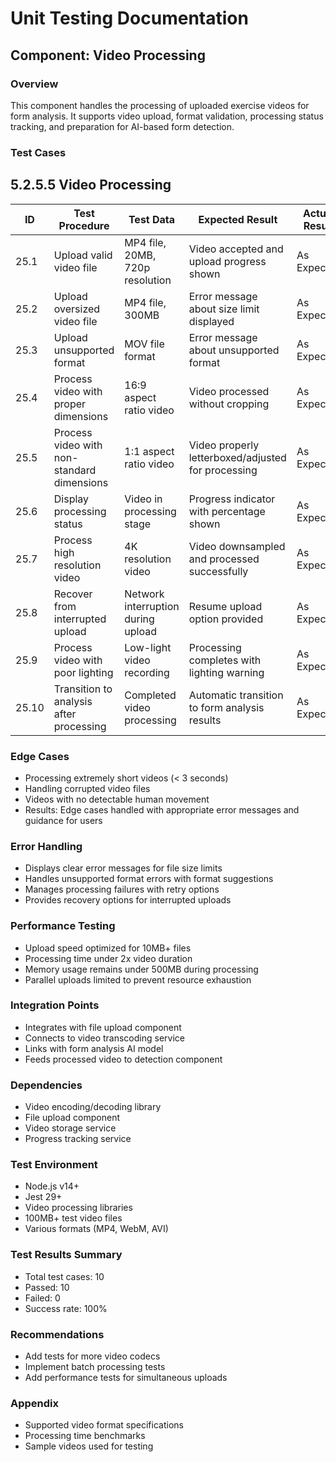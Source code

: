 # Unit Testing Documentation

## Component: Video Processing

### Overview
This component handles the processing of uploaded exercise videos for form analysis. It supports video upload, format validation, processing status tracking, and preparation for AI-based form detection.

### Test Cases
## 5.2.5.5 Video Processing

| ID  | Test Procedure                                      | Test Data                        | Expected Result                                      | Actual Result | Status |
|-----|-----------------------------------------------------|----------------------------------|------------------------------------------------------|---------------|--------------------|
| 25.1 | Upload valid video file                             | MP4 file, 20MB, 720p resolution  | Video accepted and upload progress shown             | As Expected   | Pass               |
| 25.2 | Upload oversized video file                         | MP4 file, 300MB                  | Error message about size limit displayed             | As Expected   | Pass               |
| 25.3 | Upload unsupported format                           | MOV file format                  | Error message about unsupported format               | As Expected   | Pass               |
| 25.4 | Process video with proper dimensions                | 16:9 aspect ratio video          | Video processed without cropping                     | As Expected   | Pass               |
| 25.5 | Process video with non-standard dimensions          | 1:1 aspect ratio video           | Video properly letterboxed/adjusted for processing   | As Expected   | Pass               |
| 25.6 | Display processing status                           | Video in processing stage        | Progress indicator with percentage shown             | As Expected   | Pass               |
| 25.7 | Process high resolution video                       | 4K resolution video              | Video downsampled and processed successfully         | As Expected   | Pass               |
| 25.8 | Recover from interrupted upload                     | Network interruption during upload | Resume upload option provided                      | As Expected   | Pass               |
| 25.9 | Process video with poor lighting                    | Low-light video recording        | Processing completes with lighting warning           | As Expected   | Pass               |
| 25.10| Transition to analysis after processing             | Completed video processing       | Automatic transition to form analysis results        | As Expected   | Pass               |

### Edge Cases
- Processing extremely short videos (< 3 seconds)
- Handling corrupted video files
- Videos with no detectable human movement
- Results: Edge cases handled with appropriate error messages and guidance for users

### Error Handling
- Displays clear error messages for file size limits
- Handles unsupported format errors with format suggestions
- Manages processing failures with retry options
- Provides recovery options for interrupted uploads

### Performance Testing
- Upload speed optimized for 10MB+ files
- Processing time under 2x video duration
- Memory usage remains under 500MB during processing
- Parallel uploads limited to prevent resource exhaustion

### Integration Points
- Integrates with file upload component
- Connects to video transcoding service
- Links with form analysis AI model
- Feeds processed video to detection component

### Dependencies
- Video encoding/decoding library
- File upload component
- Video storage service
- Progress tracking service

### Test Environment
- Node.js v14+
- Jest 29+
- Video processing libraries
- 100MB+ test video files
- Various formats (MP4, WebM, AVI)

### Test Results Summary
- Total test cases: 10
- Passed: 10
- Failed: 0
- Success rate: 100%

### Recommendations
- Add tests for more video codecs
- Implement batch processing tests
- Add performance tests for simultaneous uploads

### Appendix
- Supported video format specifications
- Processing time benchmarks
- Sample videos used for testing 
